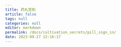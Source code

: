 ```yaml
---
title: 药丸签到
article: false
tags: null
categories: null
editor: markdown
permalink: /docs/cultivation_secrets/pill_sign_in/
date: 2023-09-27 12:16:17
---
```

